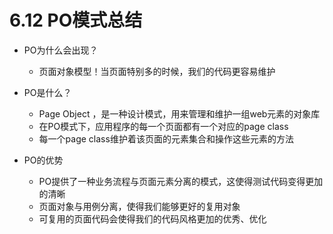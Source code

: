 # 6.12 PO模式总结

- PO为什么会出现？
	- 页面对象模型！当页面特别多的时候，我们的代码更容易维护

- PO是什么？
	- Page Object ，是一种设计模式，用来管理和维护一组web元素的对象库
	- 在PO模式下，应用程序的每一个页面都有一个对应的page class
	- 每一个page class维护着该页面的元素集合和操作这些元素的方法

- PO的优势
	- PO提供了一种业务流程与页面元素分离的模式，这使得测试代码变得更加的清晰
	- 页面对象与用例分离，使得我们能够更好的复用对象
	- 可复用的页面代码会使得我们的代码风格更加的优秀、优化